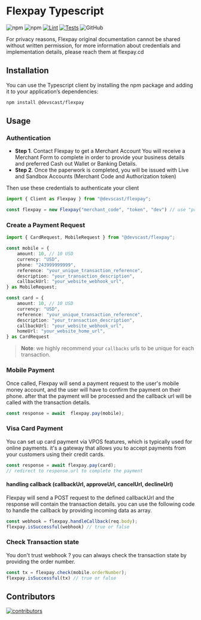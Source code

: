 # Flexpay Typescript

![npm](https://img.shields.io/npm/v/@devscast/flexpay?style=flat-square)
![npm](https://img.shields.io/npm/dt/@devscast/flexpay?style=flat-square)
[![Lint](https://github.com/devscast/flexpay-ts/actions/workflows/lint.yml/badge.svg?branch=main)](https://github.com/devscast/flexpay-ts/actions/workflows/lint.yml)
[![Tests](https://github.com/devscast/flexpay-ts/actions/workflows/test.yml/badge.svg?branch=main)](https://github.com/devscast/flexpay-ts/actions/workflows/test.yml)
![GitHub](https://img.shields.io/github/license/devscast/flexpay-ts?style=flat-square)

For privacy reasons, Flexpay original documentation cannot be shared without written permission, for more information about credentials
and implementation details, please reach them at flexpay.cd

## Installation
You can use the Typescript client by installing the npm package and adding it to your application’s dependencies:

```bash
npm install @devscast/flexpay
```
## Usage

### Authentication
* **Step 1**. Contact Flexpay to get a Merchant Account
  You will receive a Merchant Form to complete in order to provide your business details and preferred Cash out Wallet or Banking Details.
* **Step 2**. Once the paperwork is completed, you will be issued with Live and Sandbox Accounts (Merchant Code and Authorization token)

Then use these credentials to authenticate your client

```ts
import { Client as Flexpay } from "@devscast/flexpay";

const flexpay = new Flexpay("merchant_code", "token", "dev") // use "prod" for production
```

### Create a Payment Request

```typescript
import { CardRequest, MobileRequest } from "@devscast/flexpay";

const mobile = {
    amount: 10, // 10 USD
    currency: "USD",
    phone: "243999999999",
    reference: "your_unique_transaction_reference",
    description: "your_transaction_description",
    callbackUrl: "your_website_webhook_url",
} as MobileRequest;

const card = {
    amount: 10, // 10 USD
    currency: "USD",
    reference: "your_unique_transaction_reference",
    description: "your_transaction_description",
    callbackUrl: "your_website_webhook_url",
    homeUrl: "your_website_home_url",
} as CardRequest
```

> **Note**: we highly recommend your `callbacks` urls to be unique for each transaction.

### Mobile Payment
Once called, Flexpay will send a payment request to the user's mobile money account, and the user will have to confirm the payment on their phone.
after that the payment will be processed and the callback url will be called with the transaction details.

```typescript
const response = await  flexpay.pay(mobile);
```

### Visa Card Payment
You can set up card payment via VPOS features, which is typically used for online payments.
it's a gateway that allows you to accept payments from your customers using their credit cards.

```typescript
const response = await flexpay.pay(card);
// redirect to response.url to complete the payment
```

#### **handling callback (callbackUrl, approveUrl, cancelUrl, declineUrl)**
Flexpay will send a POST request to the defined callbackUrl and the response will contain the transaction details.
you can use the following code to handle the callback by providing incoming data as array.

```typescript
const webhook = flexpay.handleCallback(req.body);
flexpay.isSuccessful(webhook) // true or false
````

### Check Transaction state
You don't trust webhook ? you can always check the transaction state by providing the order number.

```typescript
const tx = flexpay.check(mobile.orderNumber);
flexpay.isSuccessful(tx) // true or false
```

## Contributors

<a href="https://github.com/devscast/flexpay-tz/graphs/contributors" title="show all contributors">
  <img src="https://contrib.rocks/image?repo=devscast/flexpay-ts" alt="contributors"/>
</a>

